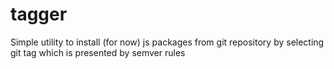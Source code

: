 # tagger

Simple utility to install (for now) js packages from git repository by selecting git tag which is presented by semver rules
